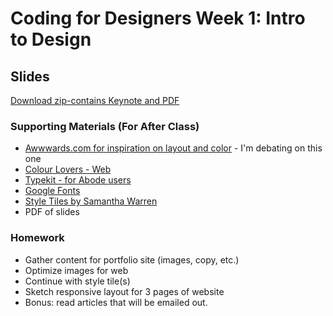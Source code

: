 # Coding for Designers Week 1: Intro to Design

## Slides
[Download zip-contains Keynote and PDF](https://www.dropbox.com/sh/v6ov54lr12lwqrp/AAB9AM8ziokqrxKmwe_0sndQa?dl=0)

### Supporting Materials (For After Class)
* [Awwwards.com for inspiration on layout and color](http://www.awwwards.com/websites/portfolio/) - I'm debating on this one
* [Colour Lovers - Web](http://www.colourlovers.com/web/)
* [Typekit - for Abode users](https://typekit.com/fonts)
* [Google Fonts](https://fonts.google.com/)
* [Style Tiles by Samantha Warren](http://styletil.es/)
* PDF of slides

### Homework
* Gather content for portfolio site (images, copy, etc.)
* Optimize images for web
* Continue with style tile(s)
* Sketch responsive layout for 3 pages of website
* Bonus: read articles that will be emailed out.
